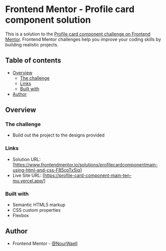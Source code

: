 # Frontend Mentor - Profile card component solution

This is a solution to the [Profile card component challenge on Frontend Mentor](https://www.frontendmentor.io/challenges/profile-card-component-cfArpWshJ). Frontend Mentor challenges help you improve your coding skills by building realistic projects.

## Table of contents

- [Overview](#overview)
  - [The challenge](#the-challenge)
  - [Links](#links)
  - [Built with](#built-with)
- [Author](#author)

## Overview

### The challenge

- Build out the project to the designs provided

### Links

- Solution URL: [https://www.frontendmentor.io/solutions/profilecardcomponentmain-using-html-and-css-F85cpTxSjq]
- Live Site URL: [https://profile-card-component-main-ten-mu.vercel.app/]

### Built with

- Semantic HTML5 markup
- CSS custom properties
- Flexbox

## Author

- Frontend Mentor - [@NourWaell](https://www.frontendmentor.io/profile/NourWaell)
